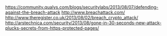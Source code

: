 https://community.qualys.com/blogs/securitylabs/2013/08/07/defending-against-the-breach-attackhttp://www.breachattack.com/http://www.theregister.co.uk/2013/08/02/breach_crypto_attack/http://arstechnica.com/security/2013/08/gone-in-30-seconds-new-attack-plucks-secrets-from-https-protected-pages/